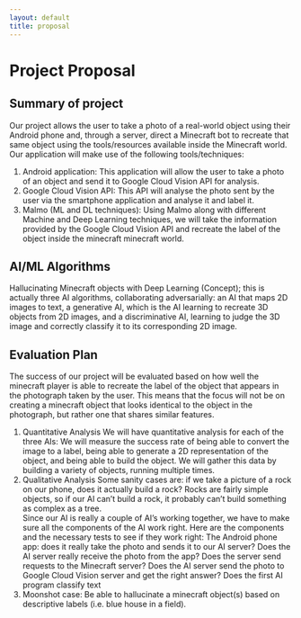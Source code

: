 ```yaml
---
layout: default
title: proposal
---
```


Project Proposal
================

Summary of project
------------------

Our project allows the user to take a photo of a real-world object using their Android phone and, through a server, direct a Minecraft bot to recreate that same object using the tools/resources available inside the Minecraft world. Our application will make use of the following tools/techniques:

1. Android application: This application will allow the user to take a photo of an object and send it to Google Cloud Vision API for analysis.
2. Google Cloud Vision API: This API will analyse the photo sent by the user via the smartphone application and analyse it and label it. 
3. Malmo (ML and DL techniques): Using Malmo along with different Machine and Deep Learning techniques, we will take the information provided by the Google Cloud Vision API and recreate the label of the object inside the minecraft minecraft world.

AI/ML Algorithms
----------------
Hallucinating Minecraft objects with Deep Learning (Concept); this is actually three AI algorithms, collaborating adversarially: an AI that maps 2D images to text, a generative AI, which is the AI learning to recreate 3D objects from 2D images, and a discriminative AI, learning to judge the 3D image and correctly classify it to its corresponding 2D image.

Evaluation Plan
---------------
The success of our project will be evaluated based on how well the minecraft player is able to recreate the label of the object that appears in the photograph taken by the user. This means that the focus will not be on creating a minecraft object that looks identical to the object in the photograph, but rather one that shares similar features.

1. Quantitative Analysis
We will have quantitative analysis for each of the three AIs: We will measure the success rate of being able to convert the image to a label, being able to generate a 2D representation of the object, and being able to build the object. We will gather this data by building a variety of objects, running multiple times.
2. Qualitative Analysis
Some sanity cases are: if we take a picture of a rock on our phone, does it actually build a rock?  Rocks are fairly simple objects, so if our AI can’t build a rock, it probably can’t build something as complex as a tree.  
Since our AI is really a couple of AI’s working together, we have to make sure all the components of the AI work right. Here are the components and the necessary tests to see if they work right:
The Android phone app: does it really take the photo and sends it to our AI server?
Does the AI server really receive the photo from the app?  Does the server send requests to the Minecraft server?  Does the AI server send the photo to Google Cloud Vision server and get the right answer?
Does the first AI program classify text 
3. Moonshot case: Be able to hallucinate a minecraft object(s) based on descriptive labels (i.e. blue house in a field).
